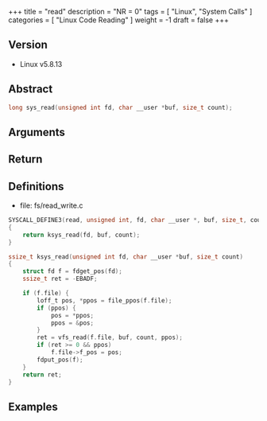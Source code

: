 +++
title = "read"
description = "NR = 0"
tags = [
  "Linux", "System Calls"
]
categories = [
  "Linux Code Reading"
]
weight = -1
draft = false
+++

## Version

- Linux v5.8.13

## Abstract

```c
long sys_read(unsigned int fd, char __user *buf, size_t count);
```

## Arguments

## Return

## Definitions

- file: fs/read_write.c

```c
SYSCALL_DEFINE3(read, unsigned int, fd, char __user *, buf, size_t, count)
{
	return ksys_read(fd, buf, count);
}
```

```c
ssize_t ksys_read(unsigned int fd, char __user *buf, size_t count)
{
	struct fd f = fdget_pos(fd);
	ssize_t ret = -EBADF;

	if (f.file) {
		loff_t pos, *ppos = file_ppos(f.file);
		if (ppos) {
			pos = *ppos;
			ppos = &pos;
		}
		ret = vfs_read(f.file, buf, count, ppos);
		if (ret >= 0 && ppos)
			f.file->f_pos = pos;
		fdput_pos(f);
	}
	return ret;
}
```

## Examples
